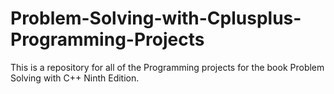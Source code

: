 # Problem-Solving-with-Cplusplus-Programming-Projects

This is a repository for all of the Programming projects for the book Problem Solving with C++ Ninth Edition.
